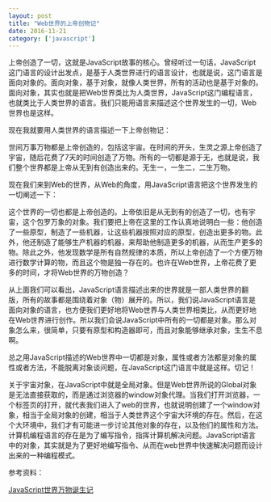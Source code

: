 ```yaml
---
layout: post
title: "Web世界的上帝创物记"
date: 2016-11-21
category: ['javascript']
---
```


上帝创造了一切，这就是JavaScript故事的核心。曾经听过一句话，JavaScript这门语言的设计出发点，是基于人类世界进行的语言设计，也就是说，这门语言是面向对象的。面向对象，基于对象，就像人类世界，所有的活动也是基于对象的。面向对象，其实也就是把Web世界类比为人类世界，JavaScript这门编程语言，也就类比于人类世界的语言。我们只能用语言来描述这个世界发生的一切，Web世界也是这样。


现在我就要用人类世界的语言描述一下上帝创物记：


世间万事万物都是上帝创造的，包括这宇宙。在时间的开头，生灵之源上帝创造了宇宙，随后花费了7天的时间创造了万物。所有的一切都是源于无，也就是说，我们整个世界都是上帝从无到有创造出来的。无生一，一生二，二生万物。


现在我们来到Web的世界，从Web的角度，用JavaScript语言把这个世界发生的一切阐述一下：


这个世界的一切也都是上帝创造的。上帝依旧是从无到有的创造了一切，也有宇宙，这个包罗万象的对象。我们要把上帝在这里的工作认真地说明白一些：他创造了一些原型，制造了一些机器，让这些机器按照对应的原型，创造出更多的物。此外，他还制造了能够生产机器的机器，来帮助他制造更多的机器，从而生产更多的物。除此之外，他发现数学是所有自然规律的本质，所以上帝创造了一个方便万物进行数学计算的物，而且这个物是独一存在的。也许在Web世界，上帝花费了更多的时间，才将Web世界的万物创造？


从上面我们可以看出，JavaScript语言描述出来的世界就是一部人类世界的翻版，所有的故事都是围绕着对象（物）展开的。所以，我们说JavaScript语言是面向对象的语言，也方便我们更好地将Web世界与人类世界相类比，从而更好地在Web世界进行创作。所以我们会说JavaScript中所有的一切都是对象。那么对象怎么来，很简单，只要有原型和构造器即可，而且对象能够继承对象，生生不息啊。


总之用JavaScript描述的Web世界中一切都是对象，属性或者方法都是对象的属性或者方法，不能脱离对象谈问题，在JavaScript这门语言中就是这样。切记！

关于宇宙对象，在JavaScript中就是全局对象。但是Web世界所说的Global对象是无法直接获取的，而是通过浏览器的window对象代理。当我们打开浏览器，一个标签页的打开，就代表我们进入了web的世界，也就说明创建了一个window对象，相当于全局对象的创建，相当于人类世界这个宇宙大环境的存在。然后，在这个大环境中，我们才有可能进一步讨论其他对象的存在，以及他们的属性和方法。计算机编程语言的存在是为了编写指令，指挥计算机解决问题。JavaScript语言中的对象，其实就是为了更好地编写指令、从而在web世界中快速解决问题而设计出来的一种编程模式。

参考资料：

[JavaScript世界万物诞生记](http://www.codeceo.com/article/javascript-world.html)